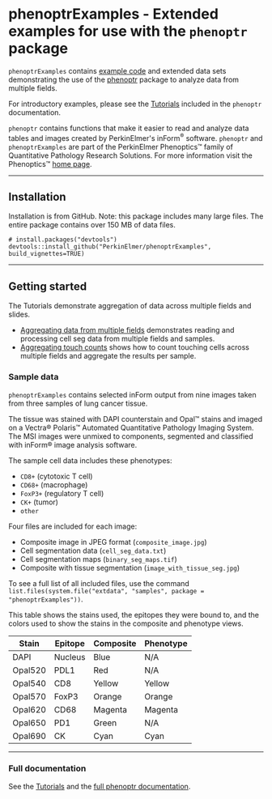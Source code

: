 # phenoptrExamples - Extended examples for use with the `phenoptr` package

<style type="text/css">
img { 
  border: none;
}
table {
    width: auto !important;
}
</style>

`phenoptrExamples` contains 
[example code](https://perkinelmer.github.io/phenoptrExamples/articles/index.html) 
and extended data sets demonstrating
the use of the [phenoptr](http://perkinelmer.github.io/phenoptr) package to
analyze data from multiple fields. 

<div class="panel panel-default"><div class="panel-body">
For introductory examples, please see
the
<a href="https://perkinelmer.github.io/phenoptr/articles/index.html">Tutorials</a>
included in the <code>phenoptr</code> documentation.</div></div>

`phenoptr` contains functions that make it easier to read and analyze data tables
and images created by PerkinElmer's inForm<sup>&reg;</sup> software.
`phenoptr` and `phenoptrExamples` are part of the PerkinElmer Phenoptics&trade;
family of
Quantitative Pathology Research Solutions. For more information
visit the Phenoptics&trade;
[home page](http://www.perkinelmer.com/cancer|immunology/index.html).

----

## Installation

Installation is from GitHub. Note: this package includes many large files.
The entire package contains over 150 MB of data files.

```
# install.packages("devtools")
devtools::install_github("PerkinElmer/phenoptrExamples", build_vignettes=TRUE)
```

----

## Getting started

The Tutorials demonstrate aggregation of data across multiple fields and slides.

- [Aggregating data from multiple fields](https://perkinelmer.github.io/phenoptrExamples/articles/aggregation.html)
demonstrates reading and processing cell seg data from multiple fields and samples.
- [Aggregating touch counts](https://perkinelmer.github.io/phenoptrExamples/articles/count_touches.html) shows how to count touching cells across multiple fields and aggregate
the results per sample.

### Sample data

`phenoptrExamples` contains selected inForm output from nine images taken
from three samples of lung cancer tissue.

The tissue was stained with DAPI counterstain and Opal™ stains
and imaged on a 
Vectra® Polaris™ Automated Quantitative Pathology Imaging System.
The MSI images were unmixed to components, segmented and classified
with inForm® image analysis software. 

The sample cell data includes these phenotypes:

- `CD8+` (cytotoxic T cell)
- `CD68+` (macrophage)
- `FoxP3+` (regulatory T cell)
- `CK+` (tumor)
- `other`

Four files are included for each image:

- Composite image in JPEG format (`composite_image.jpg`)
- Cell segmentation data (`cell_seg_data.txt`)
- Cell segmentation maps (`binary_seg_maps.tif`)
- Composite with tissue segmentation (`image_with_tissue_seg.jpg`)

To see a full list of all included files, use the command
`list.files(system.file("extdata", "samples", package = "phenoptrExamples"))`.

This table shows the stains used, the epitopes they were bound to,
and the colors used to show the stains in the composite and phenotype views.

Stain   | Epitope | Composite | Phenotype
--------|---------|-----------|----------
DAPI    | Nucleus | Blue      | N/A
Opal520 | PDL1    | Red       | N/A
Opal540 | CD8     | Yellow    | Yellow
Opal570 | FoxP3   | Orange    | Orange
Opal620 | CD68    | Magenta   | Magenta
Opal650 | PD1     | Green     | N/A
Opal690 | CK      | Cyan      | Cyan

----

### Full documentation

See the
[Tutorials](https://perkinelmer.github.io/phenoptrExamples/articles/index.html)
and the 
[full phenoptr documentation](http://perkinelmer.github.io/phenoptr).

